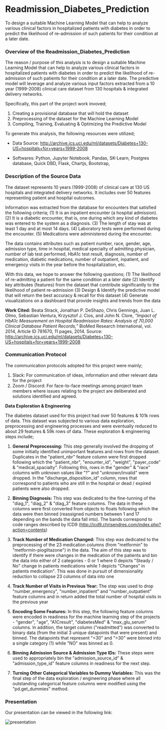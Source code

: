 # Readmission_Diabetes_Prediction

To design a suitable Machine Learning Model that can help to analyze various clinical factors in hospitalized patients with diabetes in order to predict the likelihood of re-admission of such patients for their condition at a later date.

### Overview of the Readmission_Diabetes_Prediction

The reason / purpose of this analysis is to design a suitable Machine Learning Model that can help to analyze various clinical factors in hospitalized patients with diabetes in order to predict the likelihood of re-admission of such patients for their condition at a later date. The predictive model will leverage and analyze various input factors extracted from a 10 year (1999-2008) clinical care dataset from 130 hospitals & integrated delivery networks.

Specifically, this part of the project work invoved;

  1. Creating a provisional database that will hold the dataset
  2. Preprocessing of the dataset for the Machine Learning Model
  3. Compiling, Training, Evaluating & Optimizing the Predictive Model

To generate this analysis, the following resources were utilized;

  - Data Source: http://archive.ics.uci.edu/ml/datasets/Diabetes+130-US+hospitals+for+years+1999-2008

  - Softwares: Python, Jupyter Notebook, Pandas, SK-Learn, Postgres database, Quick DBD, Flask, Chartjs, Bootstrap,


### Description of the Source Data

The dataset represents 10 years (1999-2008) of clinical care at 130 US hospitals and integrated delivery networks. It includes over 50 features representing patient and hospital outcomes. 

Information was extracted from the database for encounters that satisfied the following criteria;
(1) It is an inpatient encounter (a hospital admission).
(2) It is a diabetic encounter, that is, one during which any kind of diabetes was entered to the system as a diagnosis.
(3) The length of stay was at least 1 day and at most 14 days.
(4) Laboratory tests were performed during the encounter.
(5) Medications were administered during the encounter.

The data contains attributes such as patient number, race, gender, age, admission type, time in hospital, medical specialty of admitting physician, number of lab test performed, HbA1c test result, diagnosis, number of medication, diabetic medications, number of outpatient, inpatient, and emergency visits in the year before the hospitalization, etc.

With this data, we hope to answer the following questions;
(1) The likelihood of re-admitting a patient for the same condition at a later date 
(2) Identify key attributes (features) from the dataset that contribute significantly to the likelihood of patient re-admission 
(3) Design & Identify the predictive model that will return the best accuracy & recall for this dataset
(4) Generate visualizations on a dashboard that provide insights and trends from the data   


**Work Cited:** Beata Strack, Jonathan P. DeShazo, Chris Gennings, Juan L. Olmo, Sebastian Ventura, Krzysztof J. Cios, and John N. Clore, _“Impact of HbA1c Measurement on Hospital Readmission Rates: Analysis of 70,000 Clinical Database Patient Records,”_ BioMed Research International, vol. 2014, Article ID 781670, 11 pages, 2014.
Source: http://archive.ics.uci.edu/ml/datasets/Diabetes+130-US+hospitals+for+years+1999-2008


### Communication Protocol

The communication protocols adopted for this project were mainly;
1. Slack: For communication of ideas, information and other relevant data for the project
2. Zoom / Discord: For face-to-face meetings among project team members where issues relating to the project are deliberated and solutions identified and agreed.


**Data Exploration & Engineering**

The diabetes dataset used for this project had over 50 features & 101k rows of data. This dataset was subjected to various data exploration, preprocessing and engineering processes and were eventually reduced to about 29 features & 59k rows of data. These exploration & engineering steps include;

1. **General Preprocessing:** This step generally involved the dropping of some initially identified unimportant features and rows from the dataset. Duplicates in the "patient_nbr" feature column were first dropped following which the "patient_nbr", "enounter_id", "weight", "payer_code" & "medical_spacialty". Following this, rows in the "gender" & "race" columns with unknown values like "?" and "unknown/invalid" were dropped. In the "discharge_disposition_id" column, rows that correspond to patients who are still in the hospital or dead / expired patients were also dropped.

2. **Binning Diagnosis:** This step was dedicated to the fine-tunning of the "diag_1", "diag_2" & "diag_3" feature columns. The data in these columns were first converted from objects to floats following which the data were then binned (reassigned numbers between 1 and 17 depending on the bands the data fall into). The bands correspond to code ranges described by ICD9 (http://icd9.chrisendres.com/index.php?action=contents)

3. **Track Number of Medication Changed:** This step was dedicated to the preprocessing of the 23 medication columns (from "metformin" to "metformin-pioglitazone") in the data. The aim of this step was to identify if there were changes in the medication of the patients and bin the data into either of 2 categories - 0 or 1 where 0 depicts "Steady / No" change in patients medications while 1 depicts "Changes" in patients medication". This was done in pursuit of dimensionality reduction to collapse 23 columns of data into one

4. **Track Number of Visits in Previous Year:** The step was used to drop "number_emergency", "number_inpatient" and "number_outpatient" feature columns and in return added the total number of hospital visits in the previous year 

5. **Encoding Some Features:** In this step, the following feature columns were encoded in readiness for the machine learning step of the projects - "gender", "age", "A1Cresult", "diabetesMed" & "max_glu_serum" columns. In addition, the target column ("readmitted") was converted to binary data (from the initial 3 unique datapoints that were present) and binned. The datapoints that represent "<30" and ">30" were binned into a single category (1) while "NO" was binned as 0.

6. **Binning Admission Source & Admission Type IDs:** These steps were used to appropriately bin the "admission_source_id" & "admission_type_id" feature columns in readiness for the next step.

7. **Turning Other Categorical Variables to Dummy Variables:** This was the final step of the data exploration / engineering phase where all outstanding categorical feature columns were modified using the "pd.get_dummies" method.  

### Presentation 

Our presentation can be viewed in the following link: 

![presentation](https://docs.google.com/presentation/d/1inrKjgXdDXHLZa38YI92QWBNn2D-uiTJqdJlgmVNad0/edit?usp=sharing)
